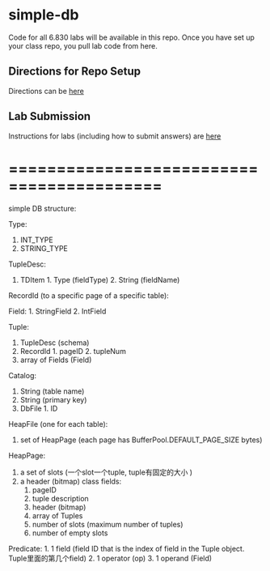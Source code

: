 simple-db
=========

Code for all 6.830 labs will be available in this repo. Once you have set up your class repo, you pull lab code from here.

Directions for Repo Setup
-------------------------

Directions can be [here](https://github.com/MIT-DB-Class/course-info-2017)

Lab Submission
-----

Instructions for labs (including how to submit answers) are [here](https://github.com/MIT-DB-Class/course-info-2017)

==========================================
==========================================
simple DB structure:

Type:
  1. INT_TYPE
  2. STRING_TYPE

TupleDesc:
  1. TDItem
    1. Type (fieldType)
    2. String (fieldName)

RecordId (to a specific page of a specific table):

Field:
    1. StringField
    2. IntField

Tuple:
  1. TupleDesc (schema)
  2. RecordId
    1. pageID
    2. tupleNum
  3. array of Fields (Field)

Catalog:
  1. String (table name)
  2. String (primary key)
  3. DbFile
    1. ID


HeapFile (one for each table):
  1. set of HeapPage (each page has BufferPool.DEFAULT_PAGE_SIZE bytes)

HeapPage:
  1. a set of slots (一个slot一个tuple, tuple有固定的大小 )
  2. a header (bitmap)
    class fields:
        1. pageID
        2. tuple description
        3. header (bitmap)
        4. array of Tuples
        5. number of slots (maximum number of tuples)
        6. number of empty slots

Predicate:
    1. 1 field (field ID that is the index of field in the Tuple object. Tuple里面的第几个field)
    2. 1 operator (op)
    3. 1 operand (Field)
